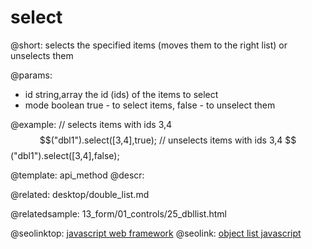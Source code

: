 select
=============


@short:
	selects the specified items (moves them to the right list) or unselects them 

@params:

- id			string,array		the id (ids) of the items to select 
- mode			boolean				true - to select items, false - to unselect them


@example:
// selects items with ids 3,4 
$$("dbl1").select([3,4],true);
// unselects items with ids 3,4 
$$("dbl1").select([3,4],false);

@template:	api_method
@descr:


@related:
desktop/double_list.md

@relatedsample:
13_form/01_controls/25_dbllist.html

@seolinktop: [javascript web framework](https://webix.com)
@seolink: [object list javascript](https://webix.com/widget/list/)